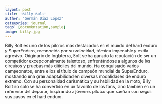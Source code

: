 ```yaml
---
layout: post
title: "Billy Bolt"
author: "Germán Díaz López"
categories: journal
tags: [documentation,sample]
image: billy.jpg
---
```


Billy Bolt es uno de los pilotos más destacados en el mundo del hard enduro y SuperEnduro, reconocido por su velocidad, técnica impecable y estilo agresivo. Originario de Inglaterra, Bolt se ha ganado la reputación de ser un competidor excepcionalmente talentoso, enfrentándose a algunos de los circuitos y pruebas más difíciles del mundo. Ha conquistado varios campeonatos, entre ellos el título de campeón mundial de SuperEnduro, mostrando una gran adaptabilidad en diversas modalidades de enduro extremo. Con su personalidad carismática y su habilidad en la moto, Billy Bolt no solo se ha convertido en un favorito de los fans, sino también en un referente del deporte, inspirando a jóvenes pilotos que sueñan con seguir sus pasos en el hard enduro.

